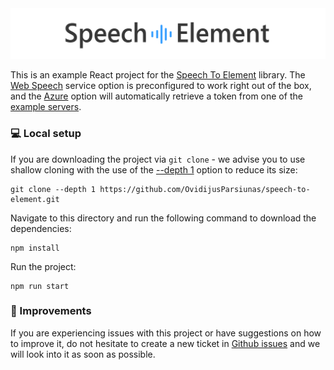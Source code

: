 <img src="../../assets/banner-white.png" alt="Logo">

<br>

This is an example React project for the [Speech To Element](https://www.npmjs.com/package/speech-to-element) library. The [Web Speech](https://developer.mozilla.org/en-US/docs/Web/API/Web_Speech_API/Using_the_Web_Speech_API) service option is preconfigured to work right out of the box, and the [Azure](https://learn.microsoft.com/en-us/azure/ai-services/speech-service/speech-to-text) option will automatically retrieve a token from one of the [example servers](https://github.com/OvidijusParsiunas/speech-to-element/tree/main/examples).

### :computer: Local setup

If you are downloading the project via `git clone` - we advise you to use shallow cloning with the use of the [--depth 1](https://www.perforce.com/blog/vcs/git-beyond-basics-using-shallow-clones) option to reduce its size:

```
git clone --depth 1 https://github.com/OvidijusParsiunas/speech-to-element.git
```

Navigate to this directory and run the following command to download the dependencies:

```
npm install
```

Run the project:

```
npm run start
```

### :wrench: Improvements

If you are experiencing issues with this project or have suggestions on how to improve it, do not hesitate to create a new ticket in [Github issues](https://github.com/OvidijusParsiunas/speech-to-element/issues) and we will look into it as soon as possible.
